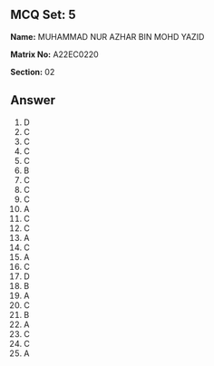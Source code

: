 ## MCQ Set: 5

**Name:** MUHAMMAD NUR AZHAR BIN MOHD YAZID

**Matrix No:** A22EC0220

**Section:** 02

## Answer
1. D
2. C
3. C
4. C
5. C
6. B
7. C
8. C
9. C
10. A
11. C
12. C
13. A
14. C
15. A
16. C
17. D
18. B
19. A
20. C
21. B
22. A
23. C
24. C
25. A
